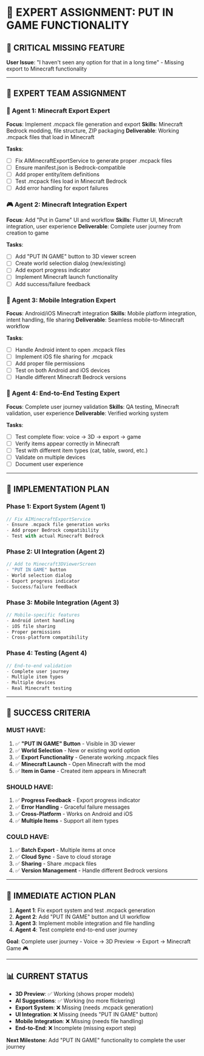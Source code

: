 # 🎯 EXPERT ASSIGNMENT: PUT IN GAME FUNCTIONALITY

## 🚨 **CRITICAL MISSING FEATURE**
**User Issue**: "I haven't seen any option for that in a long time" - Missing export to Minecraft functionality

---

## 🎯 **EXPERT TEAM ASSIGNMENT**

### **🔧 Agent 1: Minecraft Export Expert**
**Focus**: Implement .mcpack file generation and export
**Skills**: Minecraft Bedrock modding, file structure, ZIP packaging
**Deliverable**: Working .mcpack files that load in Minecraft

**Tasks**:
- [ ] Fix AIMinecraftExportService to generate proper .mcpack files
- [ ] Ensure manifest.json is Bedrock-compatible
- [ ] Add proper entity/item definitions
- [ ] Test .mcpack files load in Minecraft Bedrock
- [ ] Add error handling for export failures

### **🎮 Agent 2: Minecraft Integration Expert** 
**Focus**: Add "Put in Game" UI and workflow
**Skills**: Flutter UI, Minecraft integration, user experience
**Deliverable**: Complete user journey from creation to game

**Tasks**:
- [ ] Add "PUT IN GAME" button to 3D viewer screen
- [ ] Create world selection dialog (new/existing)
- [ ] Add export progress indicator
- [ ] Implement Minecraft launch functionality
- [ ] Add success/failure feedback

### **📱 Agent 3: Mobile Integration Expert**
**Focus**: Android/iOS Minecraft integration
**Skills**: Mobile platform integration, intent handling, file sharing
**Deliverable**: Seamless mobile-to-Minecraft workflow

**Tasks**:
- [ ] Handle Android intent to open .mcpack files
- [ ] Implement iOS file sharing for .mcpack
- [ ] Add proper file permissions
- [ ] Test on both Android and iOS devices
- [ ] Handle different Minecraft Bedrock versions

### **🧪 Agent 4: End-to-End Testing Expert**
**Focus**: Complete user journey validation
**Skills**: QA testing, Minecraft validation, user experience
**Deliverable**: Verified working system

**Tasks**:
- [ ] Test complete flow: voice → 3D → export → game
- [ ] Verify items appear correctly in Minecraft
- [ ] Test with different item types (cat, table, sword, etc.)
- [ ] Validate on multiple devices
- [ ] Document user experience

---

## 🎯 **IMPLEMENTATION PLAN**

### **Phase 1: Export System (Agent 1)**
```dart
// Fix AIMinecraftExportService
- Ensure .mcpack file generation works
- Add proper Bedrock compatibility
- Test with actual Minecraft Bedrock
```

### **Phase 2: UI Integration (Agent 2)**
```dart
// Add to Minecraft3DViewerScreen
- "PUT IN GAME" button
- World selection dialog
- Export progress indicator
- Success/failure feedback
```

### **Phase 3: Mobile Integration (Agent 3)**
```dart
// Mobile-specific features
- Android intent handling
- iOS file sharing
- Proper permissions
- Cross-platform compatibility
```

### **Phase 4: Testing (Agent 4)**
```dart
// End-to-end validation
- Complete user journey
- Multiple item types
- Multiple devices
- Real Minecraft testing
```

---

## 🎯 **SUCCESS CRITERIA**

### **MUST HAVE**:
1. ✅ **"PUT IN GAME" Button** - Visible in 3D viewer
2. ✅ **World Selection** - New or existing world option
3. ✅ **Export Functionality** - Generate working .mcpack files
4. ✅ **Minecraft Launch** - Open Minecraft with the mod
5. ✅ **Item in Game** - Created item appears in Minecraft

### **SHOULD HAVE**:
1. ✅ **Progress Feedback** - Export progress indicator
2. ✅ **Error Handling** - Graceful failure messages
3. ✅ **Cross-Platform** - Works on Android and iOS
4. ✅ **Multiple Items** - Support all item types

### **COULD HAVE**:
1. ✅ **Batch Export** - Multiple items at once
2. ✅ **Cloud Sync** - Save to cloud storage
3. ✅ **Sharing** - Share .mcpack files
4. ✅ **Version Management** - Handle different Bedrock versions

---

## 🚀 **IMMEDIATE ACTION PLAN**

1. **Agent 1**: Fix export system and test .mcpack generation
2. **Agent 2**: Add "PUT IN GAME" button and UI workflow
3. **Agent 3**: Implement mobile integration and file handling
4. **Agent 4**: Test complete end-to-end user journey

**Goal**: Complete user journey - Voice → 3D Preview → Export → Minecraft Game 🎮

---

## 📊 **CURRENT STATUS**

- **3D Preview**: ✅ Working (shows proper models)
- **AI Suggestions**: ✅ Working (no more flickering)
- **Export System**: ❌ Missing (needs .mcpack generation)
- **UI Integration**: ❌ Missing (needs "PUT IN GAME" button)
- **Mobile Integration**: ❌ Missing (needs file handling)
- **End-to-End**: ❌ Incomplete (missing export step)

**Next Milestone**: Add "PUT IN GAME" functionality to complete the user journey
